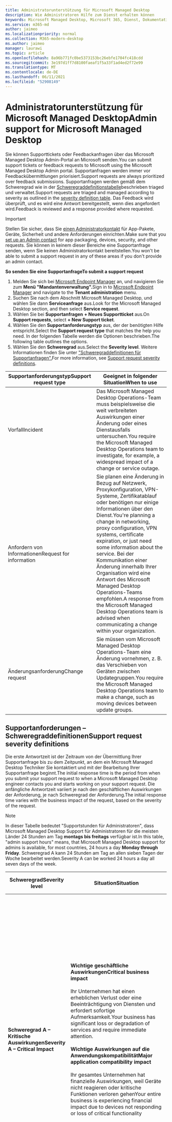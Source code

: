 ```yaml
---
title: Administratorunterstützung für Microsoft Managed Desktop
description: Wie Administratoren Hilfe zum Dienst erhalten können
keywords: Microsoft Managed Desktop, Microsoft 365, Dienst, Dokumentation
ms.service: m365-md
author: jaimeo
ms.localizationpriority: normal
ms.collection: M365-modern-desktop
ms.author: jaimeo
manager: laurawi
ms.topic: article
ms.openlocfilehash: 8a96b771fc0be5373153bc26ebfe1704fc418cdd
ms.sourcegitcommit: 3e197d1ff7d8100faeaf1f5a33f1ad4ed2f72e99
ms.translationtype: MT
ms.contentlocale: de-DE
ms.lasthandoff: 06/11/2021
ms.locfileid: "52908149"
---
```

# <a name="admin-support-for-microsoft-managed-desktop"></a><span data-ttu-id="3da5d-104">Administratorunterstützung für Microsoft Managed Desktop</span><span class="sxs-lookup"><span data-stu-id="3da5d-104">Admin support for Microsoft Managed Desktop</span></span>

<span data-ttu-id="3da5d-105">Sie können Supporttickets oder Feedbackanfragen über das Microsoft Managed Desktop Admin-Portal an Microsoft senden.</span><span class="sxs-lookup"><span data-stu-id="3da5d-105">You can submit support tickets or feedback requests to Microsoft using the Microsoft Managed Desktop Admin portal.</span></span> <span data-ttu-id="3da5d-106">Supportanfragen werden immer vor Feedbackübermittlungen priorisiert.</span><span class="sxs-lookup"><span data-stu-id="3da5d-106">Support requests are always prioritized over feedback submissions.</span></span> <span data-ttu-id="3da5d-107">Supportanfragen werden gemäß dem Schweregrad wie in der [Schweregraddefinitionstabelle](#sev)beschrieben triaged und verwaltet.</span><span class="sxs-lookup"><span data-stu-id="3da5d-107">Support requests are triaged and managed according to severity as outlined in the [severity definition table](#sev).</span></span> <span data-ttu-id="3da5d-108">Das Feedback wird überprüft, und es wird eine Antwort bereitgestellt, wenn dies angefordert wird.</span><span class="sxs-lookup"><span data-stu-id="3da5d-108">Feedback is reviewed and a response provided where requested.</span></span> 

>[!IMPORTANT]
><span data-ttu-id="3da5d-109">Stellen Sie sicher, dass Sie [einen Administratorkontakt](../get-started/add-admin-contacts.md) für App-Pakete, Geräte, Sicherheit und andere Anforderungen einrichten.</span><span class="sxs-lookup"><span data-stu-id="3da5d-109">Make sure that you [set up an Admin contact](../get-started/add-admin-contacts.md) for app packaging, devices, security, and other requests.</span></span> <span data-ttu-id="3da5d-110">Sie können in keinem dieser Bereiche eine Supportanfrage senden, wenn Sie keinen Administratorkontakt bereitstellen.</span><span class="sxs-lookup"><span data-stu-id="3da5d-110">You won't be able to submit a support request in any of these areas if you don't provide an admin contact.</span></span>

<span data-ttu-id="3da5d-111">**So senden Sie eine Supportanfrage**</span><span class="sxs-lookup"><span data-stu-id="3da5d-111">**To submit a support request**</span></span>
1. <span data-ttu-id="3da5d-112">Melden Sie sich bei [Microsoft Endpoint Manager](https://endpoint.microsoft.com/) an, und navigieren Sie zum **Menü "Mandantenverwaltung".**</span><span class="sxs-lookup"><span data-stu-id="3da5d-112">Sign in to [Microsoft Endpoint Manager](https://endpoint.microsoft.com/) and navigate to the **Tenant administration** menu.</span></span>
2. <span data-ttu-id="3da5d-113">Suchen Sie nach dem Abschnitt Microsoft Managed Desktop, und wählen Sie dann **Serviceanfrage** aus.</span><span class="sxs-lookup"><span data-stu-id="3da5d-113">Look for the Microsoft Managed Desktop section, and then select **Service request**.</span></span>
3. <span data-ttu-id="3da5d-114">Wählen Sie bei **Supportanfragen** **+ Neues Supportticket** aus.</span><span class="sxs-lookup"><span data-stu-id="3da5d-114">On **Support requests**, select **+ New Support ticket**.</span></span>
4. <span data-ttu-id="3da5d-115">Wählen Sie den **Supportanforderungstyp** aus, der der benötigten Hilfe entspricht.</span><span class="sxs-lookup"><span data-stu-id="3da5d-115">Select the **Support request type** that matches the help you need.</span></span> <span data-ttu-id="3da5d-116">In der folgenden Tabelle werden die Optionen beschrieben.</span><span class="sxs-lookup"><span data-stu-id="3da5d-116">The following table outlines the options.</span></span> 
5. <span data-ttu-id="3da5d-117">Wählen Sie den **Schweregrad** aus.</span><span class="sxs-lookup"><span data-stu-id="3da5d-117">Select the **Severity level**.</span></span> <span data-ttu-id="3da5d-118">Weitere Informationen finden Sie unter ["Schweregraddefinitionen für Supportanfragen".](#sev)</span><span class="sxs-lookup"><span data-stu-id="3da5d-118">For more information, see [Support request severity definitions](#sev).</span></span> 

<span data-ttu-id="3da5d-119">Supportanforderungstyp</span><span class="sxs-lookup"><span data-stu-id="3da5d-119">Support request type</span></span> | <span data-ttu-id="3da5d-120">Geeignet in folgender Situation</span><span class="sxs-lookup"><span data-stu-id="3da5d-120">When to use</span></span>
--- | ---
<span data-ttu-id="3da5d-121">Vorfall</span><span class="sxs-lookup"><span data-stu-id="3da5d-121">Incident</span></span> | <span data-ttu-id="3da5d-122">Das Microsoft Managed Desktop Operations-Team muss beispielsweise die weit verbreiteten Auswirkungen einer Änderung oder eines Dienstausfalls untersuchen.</span><span class="sxs-lookup"><span data-stu-id="3da5d-122">You require the Microsoft Managed Desktop Operations team to investigate, for example, a widespread impact of a change or service outage.</span></span>
<span data-ttu-id="3da5d-123">Anfordern von Informationen</span><span class="sxs-lookup"><span data-stu-id="3da5d-123">Request for information</span></span> | <span data-ttu-id="3da5d-124">Sie planen eine Änderung in Bezug auf Netzwerk, Proxykonfiguration, VPN-Systeme, Zertifikatablauf oder benötigen nur einige Informationen über den Dienst.</span><span class="sxs-lookup"><span data-stu-id="3da5d-124">You're planning a change in networking, proxy configuration, VPN systems, certificate expiration, or just need some information about the service.</span></span> <span data-ttu-id="3da5d-125">Bei der Kommunikation einer Änderung innerhalb Ihrer Organisation wird eine Antwort des Microsoft Managed Desktop Operations-Teams empfohlen.</span><span class="sxs-lookup"><span data-stu-id="3da5d-125">A response from the Microsoft Managed Desktop Operations team is advised when communicating a change within your organization.</span></span>
<span data-ttu-id="3da5d-126">Änderungsanforderung</span><span class="sxs-lookup"><span data-stu-id="3da5d-126">Change request</span></span> | <span data-ttu-id="3da5d-127">Sie müssen vom Microsoft Managed Desktop Operations-Team eine Änderung vornehmen, z. B. das Verschieben von Geräten zwischen Updategruppen.</span><span class="sxs-lookup"><span data-stu-id="3da5d-127">You require the Microsoft Managed Desktop Operations team to make a change, such as moving devices between update groups.</span></span>

<span id="sev" />

## <a name="support-request-severity-definitions"></a><span data-ttu-id="3da5d-128">Supportanforderungen – Schweregraddefinitionen</span><span class="sxs-lookup"><span data-stu-id="3da5d-128">Support request severity definitions</span></span>

<span data-ttu-id="3da5d-129">Die erste Antwortzeit ist der Zeitraum von der Übermittlung Ihrer Supportanfrage bis zu dem Zeitpunkt, an dem ein Microsoft Managed Desktop Techniker Sie kontaktiert und mit der Bearbeitung Ihrer Supportanfrage beginnt.</span><span class="sxs-lookup"><span data-stu-id="3da5d-129">The initial response time is the period from when you submit your support request to when a Microsoft Managed Desktop engineer contacts you and starts working on your support request.</span></span> <span data-ttu-id="3da5d-130">Die anfängliche Antwortzeit variiert je nach den geschäftlichen Auswirkungen der Anforderung, je nach Schweregrad der Anforderung.</span><span class="sxs-lookup"><span data-stu-id="3da5d-130">The initial response time varies with the business impact of the request, based on the severity of the request.</span></span>

> [!NOTE]
> <span data-ttu-id="3da5d-131">In dieser Tabelle bedeutet "Supportstunden für Administratoren", dass Microsoft Managed Desktop Support für Administratoren für die meisten Länder 24 Stunden am Tag **montags bis freitags** verfügbar ist.</span><span class="sxs-lookup"><span data-stu-id="3da5d-131">In this table, "admin support hours" means, that Microsoft Managed Desktop support for admins is available, for most countries, 24 hours a day **Monday through Friday**.</span></span> <span data-ttu-id="3da5d-132">Schweregrad A kann 24 Stunden am Tag an allen sieben Tagen der Woche bearbeitet werden.</span><span class="sxs-lookup"><span data-stu-id="3da5d-132">Severity A can be worked 24 hours a day all seven days of the week.</span></span>

<span data-ttu-id="3da5d-133">Schweregrad</span><span class="sxs-lookup"><span data-stu-id="3da5d-133">Severity level</span></span>  | <span data-ttu-id="3da5d-134">Situation</span><span class="sxs-lookup"><span data-stu-id="3da5d-134">Situation</span></span> |   <span data-ttu-id="3da5d-135">Anfängliche Antwortzeit</span><span class="sxs-lookup"><span data-stu-id="3da5d-135">Initial response time</span></span>   | <span data-ttu-id="3da5d-136">Antwort von Ihnen erwartet</span><span class="sxs-lookup"><span data-stu-id="3da5d-136">Expected response from you</span></span>
--- | --- | --- | ---
<span data-ttu-id="3da5d-137">**Schweregrad A – Kritische Auswirkungen**</span><span class="sxs-lookup"><span data-stu-id="3da5d-137">**Severity A – Critical Impact**</span></span> |  <span data-ttu-id="3da5d-138">**Wichtige geschäftliche Auswirkungen**</span><span class="sxs-lookup"><span data-stu-id="3da5d-138">**Critical business impact**</span></span><br><br><span data-ttu-id="3da5d-139">Ihr Unternehmen hat einen erheblichen Verlust oder eine Beeinträchtigung von Diensten und erfordert sofortige Aufmerksamkeit.</span><span class="sxs-lookup"><span data-stu-id="3da5d-139">Your business has significant loss or degradation of services and require immediate attention.</span></span><br><br><span data-ttu-id="3da5d-140">**Wichtige Auswirkungen auf die Anwendungskompatibilität**</span><span class="sxs-lookup"><span data-stu-id="3da5d-140">**Major application compatibility impact**</span></span><br><br><span data-ttu-id="3da5d-141">Ihr gesamtes Unternehmen hat finanzielle Auswirkungen, weil Geräte nicht reagieren oder kritische Funktionen verloren gehen</span><span class="sxs-lookup"><span data-stu-id="3da5d-141">Your entire business is experiencing financial impact due to devices not responding or loss of critical functionality</span></span> | <span data-ttu-id="3da5d-142">Initial: < 1 Stunde</span><span class="sxs-lookup"><span data-stu-id="3da5d-142">Initial: < 1 hour</span></span><br><span data-ttu-id="3da5d-143">Update: 60 Minuten</span><span class="sxs-lookup"><span data-stu-id="3da5d-143">Update: 60 minutes</span></span><br><span data-ttu-id="3da5d-144">24-Stunden-Support täglich verfügbar</span><span class="sxs-lookup"><span data-stu-id="3da5d-144">24-hour support every day is available</span></span> | <span data-ttu-id="3da5d-145">Wenn Sie Schweregrad A auswählen, bestätigen Sie, dass das Problem kritische geschäftliche Auswirkungen hat, mit schwerwiegenden Verlusten und Beeinträchtigungen der Dienste.</span><span class="sxs-lookup"><span data-stu-id="3da5d-145">When you select Severity A, you confirm that the issue has critical business impact, with severe loss and degradation of services.</span></span> <br><br><span data-ttu-id="3da5d-146">Das Problem erfordert eine sofortige Reaktion, und Sie setzen sich bis zur Lösung täglich für ein kontinuierliches Engagement mit dem Microsoft-Team ein.</span><span class="sxs-lookup"><span data-stu-id="3da5d-146">The issue demands an immediate response, and you commit to continuous engagement every day with the Microsoft team until resolution.</span></span> <span data-ttu-id="3da5d-147">Andernfalls kann Microsoft den Schweregrad nach eigenem Ermessen auf Ebene B verkleinern.</span><span class="sxs-lookup"><span data-stu-id="3da5d-147">Otherwise, Microsoft can at its discretion decrease the Severity to level B.</span></span><br><br> <span data-ttu-id="3da5d-148">Sie stellen außerdem sicher, dass Microsoft über Ihre korrekten Kontaktinformationen verfügt.</span><span class="sxs-lookup"><span data-stu-id="3da5d-148">You also ensure that Microsoft has your accurate contact information.</span></span> 
<span data-ttu-id="3da5d-149">**Schweregrad B – Moderate Auswirkungen**</span><span class="sxs-lookup"><span data-stu-id="3da5d-149">**Severity B – Moderate Impact**</span></span> |  <span data-ttu-id="3da5d-150">**Moderate Geschäftliche Auswirkungen**</span><span class="sxs-lookup"><span data-stu-id="3da5d-150">**Moderate business impact**</span></span><br><br><span data-ttu-id="3da5d-151">Ihr Unternehmen hat einen moderaten Verlust oder eine Beeinträchtigung von Diensten, aber die Arbeit kann in angemessener Weise beeinträchtigt fortgesetzt werden.</span><span class="sxs-lookup"><span data-stu-id="3da5d-151">Your business has moderate loss or degradation of services, but work can reasonably continue in an impaired manner.</span></span><br><br><span data-ttu-id="3da5d-152">**Moderate Auswirkungen auf die Anwendungskompatibilität**</span><span class="sxs-lookup"><span data-stu-id="3da5d-152">**Moderate application compatibility impact**</span></span><br><br><span data-ttu-id="3da5d-153">Eine bestimmte Unternehmensgruppe ist nicht mehr produktiv, da Geräte nicht reagieren oder kritische Funktionen verloren gehen.</span><span class="sxs-lookup"><span data-stu-id="3da5d-153">A specific business group is no longer productive, due to devices not responding or loss of critical functionality.</span></span> |   <span data-ttu-id="3da5d-154">Initial: < 4 Stunden</span><span class="sxs-lookup"><span data-stu-id="3da5d-154">Initial: < 4 hours</span></span><br><span data-ttu-id="3da5d-155">Update: 12 Stunden</span><span class="sxs-lookup"><span data-stu-id="3da5d-155">Update: 12 hours</span></span><br><span data-ttu-id="3da5d-156">24 Stunden am Tag während der Supportzeiten des Administrators (Montag bis Freitag).</span><span class="sxs-lookup"><span data-stu-id="3da5d-156">24 hours a day during admin support hours (Monday through Friday).</span></span> | <span data-ttu-id="3da5d-157">Wenn Sie "Schweregrad B" auswählen, bestätigen Sie, dass das Problem moderate Auswirkungen auf Ihr Unternehmen mit Verlust und Beeinträchtigung von Diensten hat. Problemumgehungen ermöglichen jedoch eine angemessene, vorübergehende Geschäftskontinuität.</span><span class="sxs-lookup"><span data-stu-id="3da5d-157">When you select Severity B, you confirm that the issue has moderate impact to your business with loss and degradation of services, but workarounds enable reasonable, albeit temporary, business continuity.</span></span> <br><br><span data-ttu-id="3da5d-158">Das Problem erfordert eine dringende Antwort.</span><span class="sxs-lookup"><span data-stu-id="3da5d-158">The issue demands an urgent response.</span></span> <span data-ttu-id="3da5d-159">Wenn Sie bei der Übermittlung der Supportanfrage den täglichen Support ausgewählt haben, setzen Sie sich bis zur Lösung täglich für ein kontinuierliches Engagement mit dem Microsoft-Team ein.</span><span class="sxs-lookup"><span data-stu-id="3da5d-159">If you chose all day every day support when you submit the support request, you commit to a continuous engagement every day with the Microsoft team until resolution.</span></span> <span data-ttu-id="3da5d-160">Andernfalls kann Microsoft den Schweregrad nach eigenem Ermessen auf die Stufe C verringern. Wenn Sie beim Übermitteln eines Vorfalls mit Schweregrad B support-Stunden für Administratoren ausgewählt haben, wird Microsoft Sie nur während der Administrator-Supportzeiten kontaktieren.</span><span class="sxs-lookup"><span data-stu-id="3da5d-160">Otherwise, Microsoft might at its discretion decrease the severity to level C. If you chose admin support-hours support when you submit a Severity B incident, Microsoft will contact you during admin support hours only.</span></span><br><br><span data-ttu-id="3da5d-161">Sie stellen außerdem sicher, dass Microsoft über Ihre korrekten Kontaktinformationen verfügt.</span><span class="sxs-lookup"><span data-stu-id="3da5d-161">You also ensure that Microsoft has your accurate contact information.</span></span>
<span data-ttu-id="3da5d-162">**Schweregrad C – Minimale Auswirkungen**</span><span class="sxs-lookup"><span data-stu-id="3da5d-162">**Severity C – Minimal Impact**</span></span> |   <span data-ttu-id="3da5d-163">**Minimale Geschäftliche Auswirkungen**</span><span class="sxs-lookup"><span data-stu-id="3da5d-163">**Minimum business impact**</span></span><br><br> <span data-ttu-id="3da5d-164">Ihr Unternehmen funktioniert mit geringfügigen Hindernissen für Dienste.</span><span class="sxs-lookup"><span data-stu-id="3da5d-164">Your business is functioning with minor impediments of services.</span></span><br><br><span data-ttu-id="3da5d-165">**Geringe Auswirkungen auf die Anwendungskompatibilität**</span><span class="sxs-lookup"><span data-stu-id="3da5d-165">**Minor application compatibility impact**</span></span><br><br><span data-ttu-id="3da5d-166">Möglicherweise nicht verbundene Benutzer haben kleinere Kompatibilitätsprobleme, die die Produktivität nicht verhindern</span><span class="sxs-lookup"><span data-stu-id="3da5d-166">Potentially unrelated users experience minor compatibility issues that do not prevent productivity</span></span> |  <span data-ttu-id="3da5d-167">Initial: < 8 Stunden</span><span class="sxs-lookup"><span data-stu-id="3da5d-167">Initial: < 8 hours</span></span><br><span data-ttu-id="3da5d-168">Update: 24 Stunden</span><span class="sxs-lookup"><span data-stu-id="3da5d-168">Update: 24 hours</span></span><br><span data-ttu-id="3da5d-169">Support 24 Stunden am Tag während der Supportzeiten des Administrators (Montag bis Freitag)</span><span class="sxs-lookup"><span data-stu-id="3da5d-169">Support 24 hours a day during admin support hours (Monday through Friday)</span></span>  |  <span data-ttu-id="3da5d-170">Wenn Sie Schweregrad C auswählen, bestätigen Sie, dass das Problem minimale Auswirkungen auf Ihr Unternehmen mit geringfügigen Diensthindernkung hat.</span><span class="sxs-lookup"><span data-stu-id="3da5d-170">When you select Severity C, you confirm that the issue has minimum impact to your business with minor impediment of service.</span></span><br><br><span data-ttu-id="3da5d-171">Bei einem Vorfall mit Schweregrad C wird Microsoft Sie nur während der Supportzeiten des Administrators kontaktieren.</span><span class="sxs-lookup"><span data-stu-id="3da5d-171">For a Severity C incident, Microsoft will contact you during admin support hours only.</span></span><br><br><span data-ttu-id="3da5d-172">Sie stellen außerdem sicher, dass Microsoft über Ihre korrekten Kontaktinformationen verfügt.</span><span class="sxs-lookup"><span data-stu-id="3da5d-172">You also ensure that Microsoft has your accurate contact information.</span></span>


- <span data-ttu-id="3da5d-173">**Supportsprachen** – Der gesamte Support wird auf Englisch bereitgestellt.</span><span class="sxs-lookup"><span data-stu-id="3da5d-173">**Support languages** - All support is provided in English.</span></span>
- <span data-ttu-id="3da5d-174">**Änderungen der Schweregradebene** – Microsoft stuft den Schweregrad möglicherweise herunter, wenn Sie nicht in der Lage sind, ausreichende Ressourcen oder Antworten bereitzustellen, damit wir die Problembehebung fortsetzen können.</span><span class="sxs-lookup"><span data-stu-id="3da5d-174">**Severity level changes** - Microsoft might downgrade the severity level if you aren't able to provide adequate resources or responses to enable us to continue with problem resolution efforts.</span></span> 
- <span data-ttu-id="3da5d-175">**Anwendungskompatibilität:** Damit ein Anwendungskompatibilitätsproblem berücksichtigt werden kann, muss zwischen der vorherigen und der aktuellen Version von Windows oder Microsoft 365 Apps for Enterprise ein replizierbarer Fehler derselben Version der Anwendung auftreten.</span><span class="sxs-lookup"><span data-stu-id="3da5d-175">**Application compatibility** - For an application compatibility issue to be considered, there must be a reproducible error, of the same version of the application, between the previous and current version of Windows or Microsoft 365 Apps for enterprise.</span></span> <span data-ttu-id="3da5d-176">Um Anwendungskompatibilitätsprobleme zu beheben, benötigen wir eine Kontaktstelle in Ihrer Organisation, mit der sie zusammenarbeiten kann.</span><span class="sxs-lookup"><span data-stu-id="3da5d-176">To resolve application compatibility issues, we requires a point of contact in your org to work with.</span></span> <span data-ttu-id="3da5d-177">Der Kontakt muss direkt mit unserem Fast Track-Team zusammenarbeiten, um das Problem zu untersuchen und zu beheben.</span><span class="sxs-lookup"><span data-stu-id="3da5d-177">The contact must work directly with our Fast Track team to investigate and resolve the issue.</span></span>
- <span data-ttu-id="3da5d-178">**Kundenantwortzeitpunkt** Wenn Sie die erwarteten Antwortanforderungen nicht erfüllen können, wird die Anforderung um einen Schweregrad auf ein Minimum von Schweregrad C herabgestuft. Wenn Sie auf Aktionsanforderungen nicht reagieren, werden wir die Supportanfrage innerhalb von 48 Stunden nach der letzten Anforderung entschärfen und schließen.</span><span class="sxs-lookup"><span data-stu-id="3da5d-178">**Customer response time** If you aren't able to meet the expected response requirements, we'll downgrade the request by one severity level, to a minimum of Severity C. If you're unresponsive to requests for action, we'll mitigate and close the support request within 48 hours of the last request.</span></span>

## <a name="provide-feedback"></a><span data-ttu-id="3da5d-179">Feedback geben</span><span class="sxs-lookup"><span data-stu-id="3da5d-179">Provide feedback</span></span>

<span data-ttu-id="3da5d-180">Wir freuen uns über Ihr Feedback und verwenden es, um den Support für Administratoren zu verbessern.</span><span class="sxs-lookup"><span data-stu-id="3da5d-180">We appreciate your feedback and use it to improve the admin support experience.</span></span>

<span data-ttu-id="3da5d-181">Sobald sich ein Ticket im Status **"Entschärft"** oder **"Gelöst"** befindet, können Sie Ihr Feedback zu Ihrer Erfahrung mit diesem bestimmten Problem teilen.</span><span class="sxs-lookup"><span data-stu-id="3da5d-181">Once a ticket is in the **Mitigated** or **Resolved** state, you can share your feedback on your experience with that particular issue.</span></span> <span data-ttu-id="3da5d-182">Um Feedback zu teilen, wechseln Sie im Menü **"Problembehandlung + Support"** des Microsoft Endpoint Manager Portals zur Seite **"Serviceanfragen".**</span><span class="sxs-lookup"><span data-stu-id="3da5d-182">To share feedback, go to the **Service requests** page in the **Troubleshooting + support** menu of the Microsoft Endpoint Manager portal.</span></span> <span data-ttu-id="3da5d-183">Wählen Sie das spezifische Ticket aus.</span><span class="sxs-lookup"><span data-stu-id="3da5d-183">Select the specific ticket.</span></span> <span data-ttu-id="3da5d-184">Die Ticketdetails werden im Fly-In auf der rechten Seite angezeigt.</span><span class="sxs-lookup"><span data-stu-id="3da5d-184">The ticket details will appear in the fly-in on the right side.</span></span> <span data-ttu-id="3da5d-185">Wählen Sie die Registerkarte **"Feedback"** aus, und geben Sie die angeforderten Informationen ein.</span><span class="sxs-lookup"><span data-stu-id="3da5d-185">Select the **Feedback** tab, and provide the requested information.</span></span> <span data-ttu-id="3da5d-186">Achten Sie darauf, keine persönlichen Informationen in das Feedbackformular einzuschließen.</span><span class="sxs-lookup"><span data-stu-id="3da5d-186">Be careful not to include any personal information in the feedback form.</span></span> <span data-ttu-id="3da5d-187">Weitere Informationen zum Datenschutz finden Sie in den [Datenschutzbestimmungen von Microsoft.](https://privacy.microsoft.com/privacystatement)</span><span class="sxs-lookup"><span data-stu-id="3da5d-187">For more information about privacy, see the [Microsoft Privacy Statement](https://privacy.microsoft.com/privacystatement).</span></span>

:::image type="content" alt-text="Beispiel für ein Feedbackformular." source="../../media/feedback_form.png" lightbox="../../media/feedback_form.png":::


## <a name="more-resources"></a><span data-ttu-id="3da5d-189">Weitere Ressourcen</span><span class="sxs-lookup"><span data-stu-id="3da5d-189">More resources</span></span>
- <span data-ttu-id="3da5d-190">[Benutzerunterstützung für Microsoft Managed Desktop](end-user-support.md).</span><span class="sxs-lookup"><span data-stu-id="3da5d-190">[User support for Microsoft Managed Desktop](end-user-support.md).</span></span> 
- <span data-ttu-id="3da5d-191">[Unterstützung für Microsoft Managed Desktop](../service-description/support.md).</span><span class="sxs-lookup"><span data-stu-id="3da5d-191">[Support for Microsoft Managed Desktop](../service-description/support.md).</span></span> 
- <span data-ttu-id="3da5d-192">Wenn Sie bereits Microsoft Managed Desktop abonnieren, finden Sie ausführliche Verfahren, Prozessabläufe, Arbeitsanweisungen und HÄUFIG gestellte Fragen im Microsoft Managed Desktop Administratorhandbuch auf der Seite **"Onlineressourcen"** unter **dem Abschnitt Microsoft Managed Desktop** des **Mandantenverwaltungsmenüs** in [Microsoft Endpoint Manager.](https://endpoint.microsoft.com/)</span><span class="sxs-lookup"><span data-stu-id="3da5d-192">If you already subscribe to Microsoft Managed Desktop, you can find detailed procedures, process flows, work instructions, and FAQs in the Microsoft Managed Desktop Admin Guide in the **Online resources** page under the **Microsoft Managed Desktop** section of the **Tenant administration** menu in [Microsoft Endpoint Manager](https://endpoint.microsoft.com/).</span></span>
